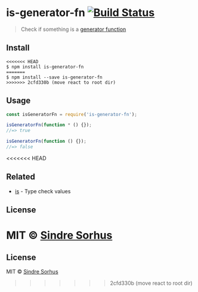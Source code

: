 # is-generator-fn [![Build Status](https://travis-ci.org/sindresorhus/is-generator-fn.svg?branch=master)](https://travis-ci.org/sindresorhus/is-generator-fn)

> Check if something is a [generator function](https://developer.mozilla.org/en-US/docs/Web/JavaScript/Reference/Statements/function*)


## Install

```
<<<<<<< HEAD
$ npm install is-generator-fn
=======
$ npm install --save is-generator-fn
>>>>>>> 2cfd330b (move react to root dir)
```


## Usage

```js
const isGeneratorFn = require('is-generator-fn');

isGeneratorFn(function * () {});
//=> true

isGeneratorFn(function () {});
//=> false
```


<<<<<<< HEAD
## Related

- [is](https://github.com/sindresorhus/is) - Type check values


## License

MIT © [Sindre Sorhus](https://sindresorhus.com)
=======
## License

MIT © [Sindre Sorhus](http://sindresorhus.com)
>>>>>>> 2cfd330b (move react to root dir)
